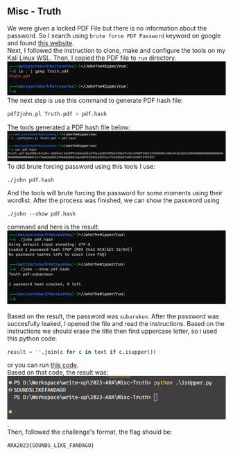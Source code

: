 ## Misc - Truth

We were given a locked PDF File but there is no information about the password. So I search using `brute force PDF Password` keyword on google and found [this website](https://ourcodeworld.com/articles/read/939/how-to-crack-a-pdf-password-with-brute-force-using-john-the-ripper-in-kali-linux). <br />
Next, I followed the instruction to clone, make and configure the tools on my Kali Linux WSL. Then, I copied the PDF file to `run` directory.
![pdf](assets/Screenshot%202023-02-26%20131537.png) <br />
The next step is use this command to generate PDF hash file:
```sh
pdf2john.pl Truth.pdf > pdf.hash
```
The tools generated a PDF hash file below:
![pdf2](assets/Screenshot%202023-02-26%20131758.png) <br />
To did brute forcing password using this tools I use:
```
./john pdf.hash
```
And the tools will brute forcing the password for some moments using their wordlist. After the process was finished, we can show the password using
```
./john --show pdf.hash
```
command and here is the result:
![pass](assets/Screenshot%202023-02-26%20132904.png) <br /> <br />
Based on the result, the password was `subarukun`. After the password was succesfully leaked, I opened the file and read the instructions. Based on the instructions we should erase the title then find uppercase letter, so i used this python code:
```py
result = ''.join(c for c in text if c.isupper())
```
or you can run [this code](isUpper.py). <br />
Based on that code, the result was:
![res](assets/Screenshot%202023-02-26%20134108.png). <br />
Then, followed the challenge's format, the flag should be:
```
ARA2023{SOUNDS_LIKE_FANDAGO}
```